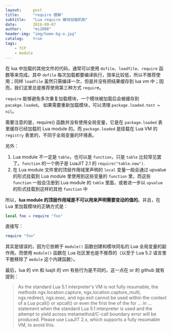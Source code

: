 ```yaml
---
layout:     post
title:      "require 理解"
subtitle:   "Lua require 模块加载机制"
date:       2016-09-07
author:     "ms2008"
header-img: "img/home-bg-o.jpg"
catalog:    true
tags:
    - TCP
    - module
---
```


在 lua 中加载的其他文件的代码，通常可以使用 `dofile`、`loadfile`、`require` 函数等来完成。其中 `dofile` 每次加载都要编译执行，效率比较低，所以不推荐使用；同样 `loadfile` 虽然只需编译一次，但是并没有把结果缓存到 lua vm 中；因而，我们这里总是推荐使用第三种方式 `requir`e。

`require` 能够避免多次重复加载模块，一个模块被加载后会被缓存到 `pacakge.loaded`。 如果需要重新加载模块，可以清理 `package.loaded.test = nil`。

需要注意的是，require() 函数并没有使用全局变量，它是在 `package.loaded` 表里缓存已经加载的 Lua module 的。而 `package.loaded` 是挂载在 Lua VM 的 `registry` 表里的，不同于全局变量的环境表。

另外：

1. Lua module 不一定是 `table`，也可以是 `function`，只是 `table` 比较常见罢了。`function` 的一个例子是 LuaJIT 2.1 的 `require("table.new")`.
2. 在 Lua module 文件里的顶层作用域里声明的 `local` 变量一般会通过 upvalue 的形式挂载到 Lua module 里使用到这些变量的 `function` 里，而这些 `function` 一般会注册到 Lua module 的 `table` 里面，或者进一步以 `upvalue` 的形式挂载到这样的其他 `function` 中

所以，**lua module 的顶层作用域是不可以用来声明需要变动的值的**。并且，在 Lua 里加载模块的正确方式是：

```lua
local foo = require "foo"
```

直接写：

```lua
require "foo"
```

其实是错误的，因为它依赖于 `module()` 函数创建和模块同名的 Lua 全局变量的副作用。而使用 `module()` 函数在 Lua 社区里也是不推荐的（以至于 Lua 5.2 语言里干脆移除了 `module` 这个内建函数）。

最后，lua 的 vm 和 luajit 的 vm 有些行为是不同的，这一点在 or 的 github 就有提到：

> As the standard Lua 5.1 interpreter's VM is not fully resumable, the methods ngx.location.capture, ngx.location.capture_multi, ngx.redirect, ngx.exec, and ngx.exit cannot be used within the context of a Lua pcall() or xpcall() or even the first line of the for ... in ... statement when the standard Lua 5.1 interpreter is used and the attempt to yield across metamethod/C-call boundary error will be produced. Please use LuaJIT 2.x, which supports a fully resumable VM, to avoid this.
